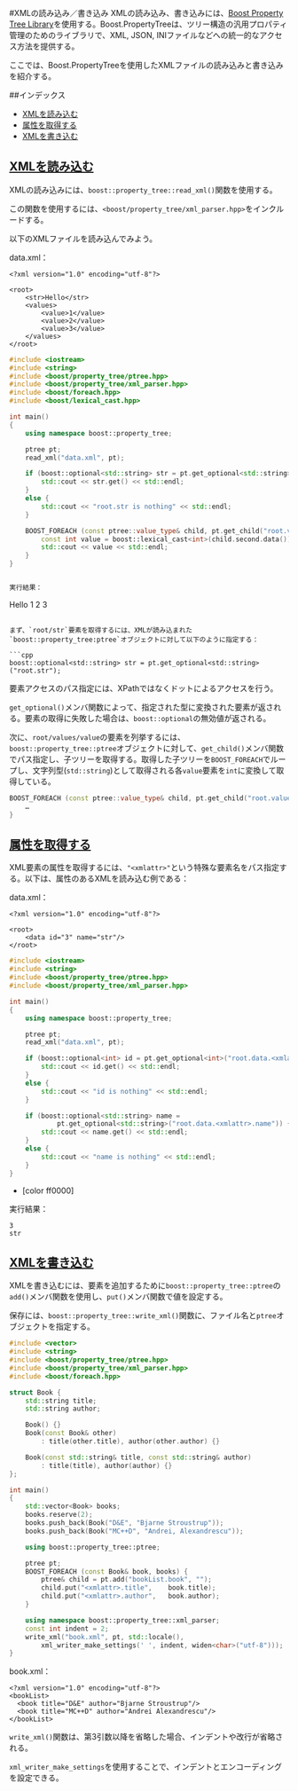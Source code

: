#XMLの読み込み／書き込み
XMLの読み込み、書き込みには、[Boost Property Tree Library](http://www.boost.org/doc/libs/release/doc/html/property_tree.html)を使用する。Boost.PropertyTreeは、ツリー構造の汎用プロパティ管理のためのライブラリで、XML, JSON, INIファイルなどへの統一的なアクセス方法を提供する。

ここでは、Boost.PropertyTreeを使用したXMLファイルの読み込みと書き込みを紹介する。


##インデックス
- [XMLを読み込む](#read)
- [属性を取得する](#get-attribute)
- [XMLを書き込む](#write)


## <a name="read" href="read">XMLを読み込む</a>
XMLの読み込みには、`boost::property_tree::read_xml()`関数を使用する。

この関数を使用するには、`<boost/property_tree/xml_parser.hpp>`をインクルードする。

以下のXMLファイルを読み込んでみよう。

data.xml：
```
<?xml version="1.0" encoding="utf-8"?>

<root>
    <str>Hello</str>
    <values>
        <value>1</value>
        <value>2</value>
        <value>3</value>
    </values>
</root>
```

```cpp
#include <iostream>
#include <string>
#include <boost/property_tree/ptree.hpp>
#include <boost/property_tree/xml_parser.hpp>
#include <boost/foreach.hpp>
#include <boost/lexical_cast.hpp>

int main()
{
    using namespace boost::property_tree;

    ptree pt;
    read_xml("data.xml", pt);

    if (boost::optional<std::string> str = pt.get_optional<std::string>("root.str")) {
        std::cout << str.get() << std::endl;
    }
    else {
        std::cout << "root.str is nothing" << std::endl;
    }

    BOOST_FOREACH (const ptree::value_type& child, pt.get_child("root.values")) {
        const int value = boost::lexical_cast<int>(child.second.data());
        std::cout << value << std::endl;
    }
}


実行結果：
```
Hello
1
2
3
```

まず、`root/str`要素を取得するには、XMLが読み込まれた`boost::property_tree:ptree`オブジェクトに対して以下のように指定する：

```cpp
boost::optional<std::string> str = pt.get_optional<std::string>("root.str");
```

要素アクセスのパス指定には、XPathではなくドットによるアクセスを行う。

`get_optional()`メンバ関数によって、指定された型に変換された要素が返される。要素の取得に失敗した場合は、`boost::optional`の無効値が返される。

次に、`root/values/value`の要素を列挙するには、`boost::property_tree::ptree`オブジェクトに対して、`get_child()`メンバ関数でパス指定し、子ツリーを取得する。取得した子ツリーを`BOOST_FOREACH`でループし、文字列型(`std::string`)として取得される各`value`要素を`int`に変換して取得している。

```cpp
BOOST_FOREACH (const ptree::value_type& child, pt.get_child("root.values") {
    …
}
```


## <a name="get-attribute" href="get-attribute">属性を取得する</a>
XML要素の属性を取得するには、`"<xmlattr>"`という特殊な要素名をパス指定する。以下は、属性のあるXMLを読み込む例である：

data.xml：
```
<?xml version="1.0" encoding="utf-8"?>

<root>
    <data id="3" name="str"/>
</root>
```

```cpp
#include <iostream>
#include <string>
#include <boost/property_tree/ptree.hpp>
#include <boost/property_tree/xml_parser.hpp>

int main()
{
    using namespace boost::property_tree;

    ptree pt;
    read_xml("data.xml", pt);

    if (boost::optional<int> id = pt.get_optional<int>("root.data.<xmlattr>.id")) {
        std::cout << id.get() << std::endl;
    }
    else {
        std::cout << "id is nothing" << std::endl;
    }

    if (boost::optional<std::string> name =
            pt.get_optional<std::string>("root.data.<xmlattr>.name")) {
        std::cout << name.get() << std::endl;
    }
    else {
        std::cout << "name is nothing" << std::endl;
    }
}
```
* <xmlattr>[color ff0000]

実行結果：
```
3
str
```


## <a name="write" href="write">XMLを書き込む</a>
XMLを書き込むには、要素を追加するために`boost::property_tree::ptree`の`add()`メンバ関数を使用し、`put()`メンバ関数で値を設定する。

保存には、`boost::property_tree::write_xml()`関数に、ファイル名と`ptree`オブジェクトを指定する。

```cpp
#include <vector>
#include <string>
#include <boost/property_tree/ptree.hpp>
#include <boost/property_tree/xml_parser.hpp>
#include <boost/foreach.hpp>

struct Book {
    std::string title;
    std::string author;

    Book() {}
    Book(const Book& other)
        : title(other.title), author(other.author) {}

    Book(const std::string& title, const std::string& author)
        : title(title), author(author) {}
};

int main()
{
    std::vector<Book> books;
    books.reserve(2);
    books.push_back(Book("D&E", "Bjarne Stroustrup"));
    books.push_back(Book("MC++D", "Andrei, Alexandrescu"));

    using boost::property_tree::ptree;

    ptree pt;
    BOOST_FOREACH (const Book& book, books) {
        ptree& child = pt.add("bookList.book", "");
        child.put("<xmlattr>.title",    book.title);
        child.put("<xmlattr>.author",   book.author);
    }

    using namespace boost::property_tree::xml_parser;
    const int indent = 2;
    write_xml("book.xml", pt, std::locale(),
        xml_writer_make_settings(' ', indent, widen<char>("utf-8")));
}
```

book.xml：
```
<?xml version="1.0" encoding="utf-8"?>
<bookList>
  <book title="D&E" author="Bjarne Stroustrup"/>
  <book title="MC++D" author="Andrei Alexandrescu"/>
</bookList>
```

`write_xml()`関数は、第3引数以降を省略した場合、インデントや改行が省略される。

`xml_writer_make_settings`を使用することで、インデントとエンコーディングを設定できる。


